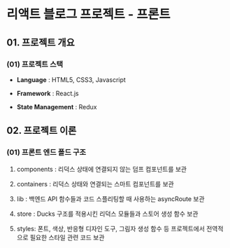 # 리액트 블로그 프로젝트 - 프론트

## 01. 프로젝트 개요

### (01) 프로젝트 스택

- **Language** : HTML5, CSS3, Javascript

- **Framework** : React.js

- **State Management** : Redux

## 02. 프로젝트 이론

### (01) 프론트 엔드 폴드 구조

01. components : 리덕스 상태에 연결되지 않는 덤프 컴포넌트를 보관

02. containers : 리덕스 상태와 연결되는 스마트 컴포넌트를 보관

03. lib : 백엔드 API 함수들과 코드 스플리팅할 때 사용하는 asyncRoute 보관

04. store : Ducks 구조를 적용시킨 리덕스 모듈들과 스토어 생성 함수 보관

05. styles: 폰트, 색상, 반응형 디자인 도구, 그림자 생성 함수 등 프로젝트에서 전역적으로 필요한 스타일 관련 코드 보관

